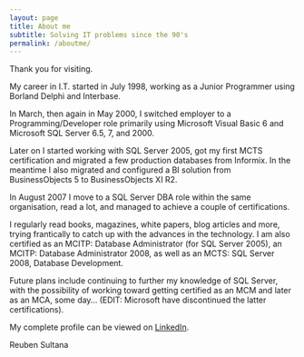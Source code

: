 ```yaml
---
layout: page
title: About me
subtitle: Solving IT problems since the 90's
permalink: /aboutme/
---
```


Thank you for visiting.

My career in I.T. started in July 1998, working as a Junior Programmer using Borland Delphi and Interbase. 

In March, then again in May 2000, I switched employer to a Programming/Developer role primarily using Microsoft Visual Basic 6 and Microsoft SQL Server 6.5, 7, and 2000.

Later on I started working with SQL Server 2005, got my first MCTS certification and migrated a few production databases from Informix.  In the meantime I also migrated and configured a BI solution from BusinessObjects 5 to BusinessObjects XI R2.

In August 2007 I move to a SQL Server DBA role within the same organisation, read a lot, and managed to achieve a couple of certifications.

I regularly read books, magazines, white papers, blog articles and more, trying frantically to catch up with the advances in the technology. I am also certified as an MCITP: Database Administrator (for SQL Server 2005), an MCITP: Database Administrator 2008, as well as an MCTS: SQL Server 2008, Database Development.

Future plans include continuing to further my knowledge of SQL Server, with the possibility of working toward getting certified as an MCM and later as an MCA, some day… (EDIT: Microsoft have discontinued the latter certifications).

My complete profile can be viewed on [LinkedIn][linked-profile].

Reuben Sultana

[linked-profile]: https://www.linkedin.com/in/reubensultana
